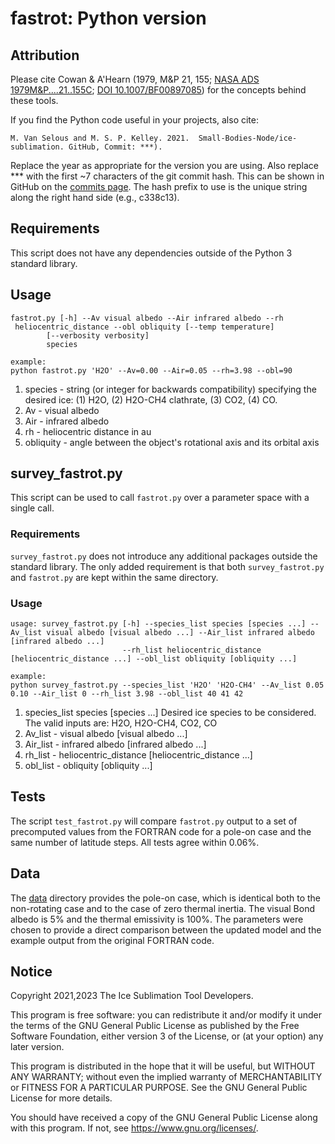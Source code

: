 # fastrot: Python version

## Attribution

Please cite Cowan & A'Hearn (1979, M&P 21, 155; [NASA ADS 1979M&P....21..155C](https://ui.adsabs.harvard.edu/abs/1979M%26P....21..155C); [DOI 10.1007/BF00897085](https://dx.doi.org/10.1007/BF00897085)) for the concepts behind these tools.

If you find the Python code useful in your projects, also cite:

    M. Van Selous and M. S. P. Kelley. 2021.  Small-Bodies-Node/ice-sublimation. GitHub, Commit: ***).

Replace the year as appropriate for the version you are using.  Also replace *** with the first ~7 characters of the git commit hash.  This can be shown in GitHub on the [commits page](https://github.com/Small-Bodies-Node/ice-sublimation/commits/main).  The hash prefix to use is the unique string along the right hand side (e.g., c338c13).

## Requirements

This script does not have any dependencies outside of the Python 3 standard library.

## Usage

```
fastrot.py [-h] --Av visual albedo --Air infrared albedo --rh
 heliocentric_distance --obl obliquity [--temp temperature]
        [--verbosity verbosity]
        species

example:
python fastrot.py 'H2O' --Av=0.00 --Air=0.05 --rh=3.98 --obl=90
```

1. species - string (or integer for backwards compatibility) specifying the desired ice: (1) H2O, (2) H2O-CH4 clathrate, (3) CO2, (4) CO.
2. Av - visual albedo
3. Air - infrared albedo
4. rh - heliocentric distance in au
5. obliquity - angle between the object's rotational axis and its orbital axis

## survey_fastrot.py

This script can be used to call `fastrot.py` over a parameter space with a single call.

### Requirements

`survey_fastrot.py` does not introduce any additional packages outside the standard library.
The only added requirement is that both `survey_fastrot.py` and `fastrot.py` are kept within the same directory.

### Usage

```
usage: survey_fastrot.py [-h] --species_list species [species ...] --Av_list visual albedo [visual albedo ...] --Air_list infrared albedo [infrared albedo ...]
                         --rh_list heliocentric_distance [heliocentric_distance ...] --obl_list obliquity [obliquity ...]
                        
example:
python survey_fastrot.py --species_list 'H2O' 'H2O-CH4' --Av_list 0.05 0.10 --Air_list 0 --rh_list 3.98 --obl_list 40 41 42
```

1. species_list species [species ...]
                        Desired ice species to be considered.
                        The valid inputs are: H2O, H2O-CH4, CO2, CO
2. Av_list - visual albedo [visual albedo ...]
3. Air_list - infrared albedo [infrared albedo ...]
4. rh_list - heliocentric_distance [heliocentric_distance ...]
5. obl_list - obliquity [obliquity ...]

## Tests

The script `test_fastrot.py` will compare `fastrot.py` output to a set of precomputed values from the FORTRAN code for a pole-on case and the same number of latitude steps.  All tests agree within 0.06%.

## Data

The [data](data/) directory provides the pole-on case, which is identical both to the non-rotating case and to the case of zero thermal inertia. The visual Bond albedo is 5% and the thermal emissivity is 100%. The parameters were chosen to provide a direct comparison between the updated model and the example output from the original FORTRAN code.

## Notice

Copyright 2021,2023 The Ice Sublimation Tool Developers.

This program is free software: you can redistribute it and/or modify it under the terms of the GNU General Public License as published by the Free Software Foundation, either version 3 of the License, or (at your option) any later version.

This program is distributed in the hope that it will be useful, but WITHOUT ANY WARRANTY; without even the implied warranty of MERCHANTABILITY or FITNESS FOR A PARTICULAR PURPOSE. See the GNU General Public License for more details.

You should have received a copy of the GNU General Public License along with this program. If not, see <https://www.gnu.org/licenses/>.

